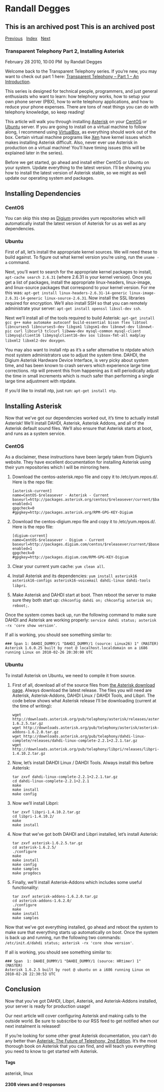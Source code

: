 # Randall Degges

## This is an archived post This is an archived post

[Previous][]   [Index][]   [Next][]

### Transparent Telephony Part 2, Installing Asterisk

February 28 2010, 10:00 PM  by Randall Degges

Welcome back to the Transparent Telephony series. If you’re new, you may want to
check out part 1 here: [Transparent Telephony – Part 1 – An Introduction][].

This series is designed for technical people, programmers, and just general
enthusiasts who want to learn: how telephony works, how to setup your own phone
server (PBX), how to write telephony applications, and how to reduce your phone
expenses. There are tons of neat things you can do with telephony knowledge, so
keep reading!

This article will walk you through installing [Asterisk][] on your [CentOS][] or
[Ubuntu][] server. If you are going to install on a virtual machine to follow
along, I recommend using [VirtualBox][], as everything should work out of the
box. Certain virtual machine programs like [Xen][] have kernel issues which
makes installing Asterisk difficult. Also, never ever use Asterisk in production
on a virtual machine! You’ll have timing issues (this will be explained later in
the series).

Before we get started, go ahead and install either CentOS or Ubuntu on your
system. Update everything to the latest version. I’ll be showing you how to
install the latest version of Asterisk stable, so we might as well update our
operating system and packages.

## Installing Dependencies

### CentOS

You can skip this step as [Digium][] provides yum repositories which will
automatically install the latest version of Asterisk for us as well as any
dependencies.

### Ubuntu

First of all, let’s install the appropriate kernel sources. We will need these
to build against. To figure out what kernel version you’re using, run the
`uname -a` command.

Next, you’ll want to search for the appropriate kernel packages to install,
`apt-cache search 2.6.31` (where 2.6.31 is your kernel version). Once you get a
list of packages, install the appropriate linux-headers, linux-image, and
linux-source packages that correspond to your kernel version. For me this was:
`apt-get install linux-headers-2.6.31-14-generic linux-image-2.6.31-14-generic linux-source-2.6.31`.
Now install the SSL libraries required for encryption. We’ll also install SSH so
that you can remotely administrate your server:
`apt-get install openssl libssl-dev ssh`.

Next we’ll install all of the tools required to build Asterisk:
`apt-get install gcc g++ make automake autoconf build-essential bison flex libtool libncurses5 libncurses5-dev libgsm1 libgsm1-dev libnewt-dev libnewt-pic curl libcurl3 tclcurl libwww-dev mysql-common mysql-client libmysqlclient16 libmysqlclient16-dev sox libsox-fmt-all madplay libxml2 libxml2-dev doxygen`.

You may also want to install ntp as it’s a safer alternative to ntpdate which
most system administrators use to adjust the system time. DAHDI, the Digium
Asterisk Hardware Device Interface, is very picky about system time, and has
been known to crash servers which experience large time corrections. ntp will
prevent this from happening as it will periodically adjust the time in small
increments which is much safer than performing a single large time adjustment
with ntpdate.

If you’d like to install ntp, just run: `apt-get install ntp`.

## Installing Asterisk

Now that we’ve got our dependencies worked out, it’s time to actually install
Asterisk! We’ll install DAHDI, Asterisk, Asterisk Addons, and all of the
Asterisk default sound files. We’ll also ensure that Asterisk starts at boot,
and runs as a system service.

### CentOS

As a disclaimer, these instructions have been largely taken from Digium’s
website. They have excellent documentation for installing Asterisk using their
yum repositories which I will be mirroring here.

1.  Download the centos-asterisk.repo file and copy it to /etc/yum.repos.d/.
    Here is the repo file:

        [asterisk-current]
        name=CentOS-$releasever - Asterisk - Current
        baseurl=http://packages.asterisk.org/centos/$releasever/current/$basearch/
        enabled=1
        gpgcheck=0
        #gpgkey=http://packages.asterisk.org/RPM-GPG-KEY-Digium

2.  Download the centos-digium.repo file and copy it to /etc/yum.repos.d/. Here
    is the repo file:

        [digium-current]
        name=CentOS-$releasever - Digium - Current
        baseurl=http://packages.digium.com/centos/$releasever/current/$basearch/
        enabled=1
        gpgcheck=0
        #gpgkey=http://packages.digium.com/RPM-GPG-KEY-Digium

3.  Clear your current yum cache: `yum clean all`.

4.  Install Asterisk and its dependencies:
    `yum install asterisk16 asterisk16-configs asterisk16-voicemail dahdi-linux dahdi-tools libpri`.

5.  Make Asterisk and DAHDI start at boot. Then reboot the server to make sure
    they both start up: `chkconfig dahdi on; chkconfig asterisk on; reboot;`.

Once the system comes back up, run the following command to make sure DAHDI and
Asterisk are working properly:
`service dahdi status; asterisk -rx 'core show version'`.

If all is working, you should see something similar to:

    ### Span 1: DAHDI_DUMMY/1 "DAHDI_DUMMY/1 (source: Linux26) 1" (MASTER)
    Asterisk 1.6.0.25 built by root @ localhost.localdomain on a i686 running Linux on 2010-02-26 20:30:00 UTC

### Ubuntu

To install Asterisk on Ubuntu, we need to compile it from source.

1.  First of all, download all of the source files from [the Asterisk download
    page][]. Always download the latest release. The files you will need are
    Asterisk, Asterisk-Addons, DAHDI Linux / DAHDI Tools, and Libpri. The code
    below shows what Asterisk release I’ll be downloading (current at the time
    of writing):

        wget http://downloads.asterisk.org/pub/telephony/asterisk/releases/asterisk-1.6.2.5.tar.gz
        wget http://downloads.asterisk.org/pub/telephony/asterisk/asterisk-addons-1.6.2.0.tar.gz
        wget http://downloads.asterisk.org/pub/telephony/dahdi-linux-complete/releases/dahdi-linux-complete-2.2.1+2.2.1.tar.gz
        wget http://downloads.asterisk.org/pub/telephony/libpri/releases/libpri-1.4.10.2.tar.gz

2.  Now, let’s install DAHDI Linux / DAHDI Tools. Always install this before
    Asterisk:

        tar zxvf dahdi-linux-complete-2.2.1+2.2.1.tar.gz
        cd dahdi-linux-complete-2.2.1+2.2.1
        make
        make install
        make config

3.  Now we’ll install Libpri:

        tar zxvf libpri-1.4.10.2.tar.gz
        cd libpri-1.4.10.2/
        make
        make install

4.  Now that we’ve got both DAHDI and Libpri installed, let’s install Asterisk:

        tar zxvf asterisk-1.6.2.5.tar.gz
        cd asterisk-1.6.2.5/
        ./configure
        make
        make install
        make config
        make samples
        make progdocs

5.  Finally, we’ll install Asterisk-Addons which includes some useful
    functionality:

        tar zxvf asterisk-addons-1.6.2.0.tar.gz
        cd asterisk-addons-1.6.2.0/
        ./configure
        make
        make install
        make samples

Now that we’ve got everything installed, go ahead and reboot the system to make
sure that everything starts up automatically on boot. Once the system is back up
and running, run the following two commands:
`/etc/init.d/dahdi status; asterisk -rx 'core show version'`.

If all is working, you should see something similar to:

    ### Span  1: DAHDI_DUMMY/1 "DAHDI_DUMMY/1 (source: HRtimer) 1" (MASTER)
    Asterisk 1.6.2.5 built by root @ ubuntu on a i686 running Linux on 2010-02-28 22:30:53 UTC

## Conclusion

Now that you’ve got DAHDI, Libpri, Asterisk, and Asterisk-Addons installed, your
server is ready for production usage!

Our next article will cover configuring Asterisk and making calls to the outside
world. Be sure to subscribe to our RSS feed to get notified when our next
instalment is released!

If you’re looking for some other great Asterisk documentation, you can’t do any
better than [Asterisk: The Future of Telephony, 2nd Edition][]. It’s the most
thorough book on Asterisk that you can find, and will teach you everything you
need to know to get started with Asterisk.

#### Tags

asterisk, linux

#### 2308 views and 0 responses

  [Previous]: ../../../posts/2010/03/pycall-14-released.html
  [Index]: ../../../index-7.html
  [Next]: ../../../posts/2010/02/pycall-13-released.html
  [Transparent Telephony – Part 1 – An Introduction]: http://neverfear.org/blog/view/80/Transparent_Telephony_Part_1_An_Introduction
  [Asterisk]: http://www.asterisk.org/
  [CentOS]: http://centos.org/
  [Ubuntu]: http://www.ubuntu.com/
  [VirtualBox]: http://www.virtualbox.org/
  [Xen]: http://xen.org/
  [Digium]: http://www.digium.com/en/
  [the Asterisk download page]: http://www.asterisk.org/downloads
  [Asterisk: The Future of Telephony, 2nd Edition]: http://www.amazon.com/gp/product/0596510489?ie=UTF8&tag=projectb14ck-20&linkCode=as2&camp=1789&creative=390957&creativeASIN=0596510489
